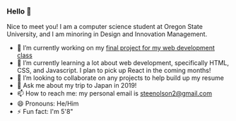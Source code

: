 ### Hello 👋

Nice to meet you! I am a computer science student at Oregon State University, and I am minoring in Design and Innovation Management.
- 🔭 I’m currently working on my [final project for my web development class](https://github.com/CS-290-nilsstreedain) 
- 🌱 I’m currently learning a lot about web development, specifically HTML, CSS, and Javascript. I plan to pick up React in the coming months!
- 👯 I’m looking to collaborate on any projects to help build up my resume
- 💬 Ask me about my trip to Japan in 2019!
- 📫 How to reach me: my personal email is steenolson2@gmail.com
- 😄 Pronouns: He/Him
- ⚡ Fun fact: I'm 5'8"

